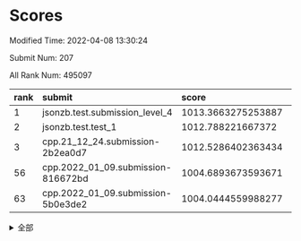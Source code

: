 # Scores

Modified Time: 2022-04-08 13:30:24

Submit Num: 207

All Rank Num: 495097

| rank |               submit               |       score        |       sigma        | pk_num |
| :--- | :--------------------------------- | :----------------- | :----------------- | :----- |
| 1    | jsonzb.test.submission_level_4     | 1013.3663275253887 | 0.8220265272731518 | 9570   |
| 2    | jsonzb.test.test_1                 | 1012.788221667372  | 0.8180557311004827 | 9569   |
| 3    | cpp.21_12_24.submission-2b2ea0d7   | 1012.5286402363434 | 0.8090280631539051 | 9565   |
| 56   | cpp.2022_01_09.submission-816672bd | 1004.6893673593671 | 0.7031964868726484 | 9570   |
| 63   | cpp.2022_01_09.submission-5b0e3de2 | 1004.0444559988277 | 0.7245621200199368 | 9559   |


<details>
<summary>全部</summary>

| rank |                 submit                 |       score        |       sigma        | pk_num |
| :--- | :------------------------------------- | :----------------- | :----------------- | :----- |
| 1    | jsonzb.test.submission_level_4         | 1013.3663275253887 | 0.8220265272731518 | 9570   |
| 2    | jsonzb.test.test_1                     | 1012.788221667372  | 0.8180557311004827 | 9569   |
| 3    | cpp.21_12_24.submission-2b2ea0d7       | 1012.5286402363434 | 0.8090280631539051 | 9565   |
| 4    | gobigger.level_3.submission_level_3_30 | 1011.7713552132064 | 0.7886283887150253 | 9571   |
| 5    | gobigger.level_3.submission_level_3_40 | 1011.6154216487865 | 0.7650245402032323 | 9566   |
| 6    | gobigger.level_3.submission_level_3_37 | 1011.5838777453606 | 0.7729849120065387 | 9570   |
| 7    | gobigger.level_3.submission_level_3_2  | 1011.3674789172699 | 0.7633470972401252 | 9565   |
| 8    | gobigger.level_3.submission_level_3_3  | 1011.2596316486038 | 0.789905915420846  | 9568   |
| 9    | gobigger.level_3.submission_level_3_10 | 1011.0018784729286 | 0.7734568880345333 | 9564   |
| 10   | gobigger.level_3.submission_level_3_26 | 1010.9936799685308 | 0.7624302270410547 | 9571   |
| 11   | gobigger.level_3.submission_level_3_9  | 1010.9310925176916 | 0.7765908054885604 | 9569   |
| 12   | gobigger.level_3.submission_level_3_36 | 1010.8746116865735 | 0.785588386254142  | 9571   |
| 13   | gobigger.level_3.submission_level_3_28 | 1010.7935005739405 | 0.7560645904484349 | 9570   |
| 14   | gobigger.level_3.submission_level_3_7  | 1010.6687774335765 | 0.7573184501062126 | 9568   |
| 15   | gobigger.level_3.submission_level_3_49 | 1010.5461309493278 | 0.7839097537486536 | 9564   |
| 16   | gobigger.level_3.submission_level_3_32 | 1010.5054754831676 | 0.7529256533958201 | 9571   |
| 17   | gobigger.level_3.submission_level_3_42 | 1010.462248572586  | 0.7653148599653411 | 9567   |
| 18   | gobigger.level_3.submission_level_3_47 | 1010.4493278635107 | 0.7643140760767677 | 9569   |
| 19   | gobigger.level_3.submission_level_3_27 | 1010.4082379588348 | 0.7518718812864447 | 9565   |
| 20   | gobigger.level_3.submission_level_3_23 | 1010.2931241348352 | 0.7602834052309204 | 9566   |
| 21   | gobigger.level_3.submission_level_3_1  | 1010.2480330106629 | 0.7720673381375472 | 9568   |
| 22   | gobigger.level_3.submission_level_3_46 | 1010.1969523057799 | 0.7538536214926803 | 9565   |
| 23   | gobigger.level_3.submission_level_3_31 | 1010.1613259014857 | 0.7689849066206912 | 9569   |
| 24   | gobigger.level_3.submission_level_3_20 | 1010.095501521332  | 0.7441587223341853 | 9568   |
| 25   | gobigger.level_3.submission_level_3_41 | 1009.9600660698624 | 0.7782765745385938 | 9570   |
| 26   | gobigger.level_3.submission_level_3_38 | 1009.936945228221  | 0.7604581664576529 | 9570   |
| 27   | gobigger.level_3.submission_level_3_24 | 1009.8774853907738 | 0.7872776387473589 | 9566   |
| 28   | gobigger.level_3.submission_level_3_45 | 1009.8171229294281 | 0.770283826337515  | 9568   |
| 29   | gobigger.level_3.submission_level_3_39 | 1009.8082140041809 | 0.7591169694987325 | 9570   |
| 30   | gobigger.level_3.submission_level_3_43 | 1009.7439944662441 | 0.7654123083439313 | 9568   |
| 31   | gobigger.level_3.submission_level_3_19 | 1009.7195488694562 | 0.7409652500439131 | 9563   |
| 32   | gobigger.level_3.submission_level_3_48 | 1009.7186790191031 | 0.7519574147905993 | 9567   |
| 33   | gobigger.level_3.submission_level_3_15 | 1009.716179145397  | 0.7456907578639856 | 9565   |
| 34   | gobigger.level_3.submission_level_3_33 | 1009.6357005060567 | 0.7620478605794596 | 9566   |
| 35   | gobigger.level_3.submission_level_3_18 | 1009.6304905381427 | 0.7727626422805834 | 9573   |
| 36   | gobigger.level_3.submission_level_3_29 | 1009.4216815323715 | 0.7556660450949918 | 9569   |
| 37   | gobigger.level_3.submission_level_3_16 | 1009.4149298656308 | 0.7446958652084528 | 9567   |
| 38   | gobigger.level_3.submission_level_3_22 | 1009.3952585410445 | 0.7556417787844112 | 9564   |
| 39   | gobigger.level_3.submission_level_3_34 | 1009.3810516659523 | 0.7539833690886766 | 9568   |
| 40   | gobigger.level_3.submission_level_3_35 | 1009.3166594595353 | 0.7556753186739761 | 9568   |
| 41   | gobigger.level_3.submission_level_3_0  | 1009.2459265998191 | 0.7670383343536362 | 9563   |
| 42   | gobigger.level_3.submission_level_3_13 | 1009.1384432295827 | 0.7439791651101425 | 9564   |
| 43   | gobigger.level_3.submission_level_3_14 | 1008.9913869245331 | 0.7654506413744386 | 9568   |
| 44   | gobigger.level_3.submission_level_3_5  | 1008.8897019593126 | 0.735344650366542  | 9559   |
| 45   | gobigger.level_3.submission_level_3_12 | 1008.823721534055  | 0.7400195681419023 | 9567   |
| 46   | gobigger.level_3.submission_level_3_4  | 1008.8156850159232 | 0.7244481338313855 | 9569   |
| 47   | gobigger.level_3.submission_level_3_25 | 1008.7520544466472 | 0.7352797467880622 | 9569   |
| 48   | gobigger.level_3.submission_level_3_21 | 1008.7382551140706 | 0.7568261931677309 | 9567   |
| 49   | gobigger.level_3.submission_level_3_17 | 1008.5393647574422 | 0.7324917595123095 | 9565   |
| 50   | gobigger.level_3.submission_level_3_6  | 1008.4589139630441 | 0.7446842529616775 | 9571   |
| 51   | gobigger.level_3.submission_level_3_11 | 1008.2361625890159 | 0.7266145631329217 | 9569   |
| 52   | gobigger.level_3.submission_level_3_44 | 1008.1375184185393 | 0.7358556791589481 | 9568   |
| 53   | gobigger.level_3.submission_level_3_8  | 1007.9908800618072 | 0.7304462250702619 | 9565   |
| 54   | gobigger.level_1.submission_level_1_10 | 1004.7783426043529 | 0.7117309668821832 | 9567   |
| 55   | gobigger.level_1.submission_level_1_11 | 1004.7520875383005 | 0.7150762242217136 | 9570   |
| 56   | cpp.2022_01_09.submission-816672bd     | 1004.6893673593671 | 0.7031964868726484 | 9570   |
| 57   | gobigger.level_1.submission_level_1_0  | 1004.471174280728  | 0.7269003821487985 | 9560   |
| 58   | gobigger.level_1.submission_level_1_7  | 1004.3333390657848 | 0.7123617148700795 | 9561   |
| 59   | gobigger.level_1.submission_level_1_43 | 1004.271951734148  | 0.7169212194297564 | 9565   |
| 60   | gobigger.level_1.submission_level_1_12 | 1004.2532056486664 | 0.7222068642488395 | 9571   |
| 61   | gobigger.level_1.submission_level_1_2  | 1004.0915120200926 | 0.7102051882147794 | 9570   |
| 62   | gobigger.level_1.submission_level_1_16 | 1004.0767388313573 | 0.7082380715000204 | 9566   |
| 63   | cpp.2022_01_09.submission-5b0e3de2     | 1004.0444559988277 | 0.7245621200199368 | 9559   |
| 64   | gobigger.level_1.submission_level_1_23 | 1004.008903209964  | 0.7268571115436779 | 9570   |
| 65   | gobigger.level_1.submission_level_1_31 | 1003.9863850899723 | 0.7098469971540836 | 9568   |
| 66   | gobigger.level_1.submission_level_1_30 | 1003.9706715317633 | 0.7291695339139496 | 9566   |
| 67   | gobigger.level_1.submission_level_1_28 | 1003.9478280048447 | 0.7183029848213933 | 9566   |
| 68   | gobigger.level_1.submission_level_1_21 | 1003.9221083066853 | 0.7189389074247183 | 9563   |
| 69   | gobigger.level_1.submission_level_1_48 | 1003.8280212586031 | 0.7163241527163959 | 9562   |
| 70   | gobigger.level_1.submission_level_1_38 | 1003.8023488658818 | 0.7162619118000899 | 9565   |
| 71   | gobigger.level_1.submission_level_1_39 | 1003.7318937325855 | 0.713394453955955  | 9569   |
| 72   | gobigger.level_1.submission_level_1_22 | 1003.6299499215351 | 0.7120203787170939 | 9567   |
| 73   | gobigger.level_1.submission_level_1_32 | 1003.6178421940555 | 0.7277262007385399 | 9571   |
| 74   | gobigger.level_1.submission_level_1_29 | 1003.5070138991451 | 0.7221279414977373 | 9567   |
| 75   | gobigger.level_1.submission_level_1_14 | 1003.4672013919659 | 0.6976003844153074 | 9572   |
| 76   | gobigger.level_1.submission_level_1_25 | 1003.4454556973498 | 0.7064108228584257 | 9569   |
| 77   | gobigger.level_1.submission_level_1_15 | 1003.4130161001292 | 0.7092294805214708 | 9569   |
| 78   | gobigger.level_1.submission_level_1_33 | 1003.3489254322385 | 0.7128120470732774 | 9566   |
| 79   | gobigger.level_1.submission_level_1_34 | 1003.3414585043439 | 0.7170415235409796 | 9571   |
| 80   | gobigger.level_1.submission_level_1_17 | 1003.3271105137673 | 0.718081374936038  | 9563   |
| 81   | gobigger.level_1.submission_level_1_37 | 1003.2534762343724 | 0.7233777708920989 | 9570   |
| 82   | gobigger.level_1.submission_level_1_49 | 1003.2253529511894 | 0.7177465846698636 | 9565   |
| 83   | gobigger.level_1.submission_level_1_1  | 1003.1829202363409 | 0.713908299675431  | 9568   |
| 84   | gobigger.level_1.submission_level_1_45 | 1003.1180825140539 | 0.708950838812261  | 9569   |
| 85   | gobigger.level_1.submission_level_1_40 | 1002.9977687340321 | 0.7208769427649561 | 9570   |
| 86   | gobigger.level_1.submission_level_1_41 | 1002.9934980254734 | 0.7079732122659762 | 9564   |
| 87   | gobigger.level_1.submission_level_1_20 | 1002.944380785343  | 0.7110559416445328 | 9569   |
| 88   | gobigger.level_1.submission_level_1_9  | 1002.9005287494001 | 0.7181374906373854 | 9567   |
| 89   | gobigger.level_1.submission_level_1_26 | 1002.88731175511   | 0.7144562829031211 | 9565   |
| 90   | gobigger.level_1.submission_level_1_46 | 1002.7314830283666 | 0.7052585914071247 | 9571   |
| 91   | gobigger.level_1.submission_level_1_19 | 1002.6610339765367 | 0.7152896423011554 | 9568   |
| 92   | gobigger.level_1.submission_level_1_47 | 1002.5886045009784 | 0.7022481481370177 | 9569   |
| 93   | gobigger.level_1.submission_level_1_3  | 1002.445101938194  | 0.7083549691953132 | 9566   |
| 94   | gobigger.level_1.submission_level_1_5  | 1002.3917253417734 | 0.7094874754130609 | 9569   |
| 95   | gobigger.level_1.submission_level_1_8  | 1002.3459032231577 | 0.699066724696627  | 9566   |
| 96   | gobigger.level_1.submission_level_1_13 | 1002.3421431229101 | 0.7138433147544923 | 9568   |
| 97   | gobigger.level_1.submission_level_1_4  | 1002.2920597421424 | 0.7320331116758763 | 9567   |
| 98   | gobigger.level_1.submission_level_1_6  | 1002.1862993017551 | 0.6968725771121584 | 9566   |
| 99   | gobigger.level_1.submission_level_1_36 | 1002.1758761285429 | 0.7147869441019478 | 9569   |
| 100  | gobigger.level_1.submission_level_1_18 | 1002.0666795191837 | 0.7000942567737252 | 9572   |
| 101  | gobigger.level_1.submission_level_1_27 | 1001.95973165481   | 0.7043738915864753 | 9564   |
| 102  | gobigger.level_1.submission_level_1_44 | 1001.949105085978  | 0.7043750430196009 | 9568   |
| 103  | gobigger.level_1.submission_level_1_35 | 1001.8301147727399 | 0.7172328978083468 | 9569   |
| 104  | gobigger.level_1.submission_level_1_42 | 1001.7520734458618 | 0.7068381843814877 | 9565   |
| 105  | gobigger.level_1.submission_level_1_24 | 1001.4781538587057 | 0.711401370108777  | 9563   |
| 106  | gobigger.random.submission_random_28   | 997.223450082651   | 0.7078596423542689 | 9564   |
| 107  | gobigger.random.submission_random_22   | 997.0892493307034  | 0.7020659791919899 | 9566   |
| 108  | gobigger.random.submission_random_13   | 996.9659647115903  | 0.7029714284865425 | 9568   |
| 109  | gobigger.random.submission_random_1    | 996.8744794634947  | 0.706632793483388  | 9566   |
| 110  | gobigger.random.submission_random_15   | 996.8109565473043  | 0.7125054750287795 | 9568   |
| 111  | gobigger.random.submission_random_18   | 996.7084911666032  | 0.7086393419696613 | 9568   |
| 112  | gobigger.random.submission_random_49   | 996.6948023639687  | 0.7120361851137929 | 9566   |
| 113  | gobigger.random.submission_random_10   | 996.621666643824   | 0.7084931901402511 | 9566   |
| 114  | gobigger.random.submission_random_3    | 996.4965311178598  | 0.7057540957930565 | 9569   |
| 115  | gobigger.random.submission_random_35   | 996.4641166970509  | 0.7027054402082209 | 9564   |
| 116  | gobigger.random.submission_random_26   | 996.4530718495289  | 0.7236920549264781 | 9565   |
| 117  | gobigger.random.submission_random_25   | 996.3575852017469  | 0.7024443533001634 | 9564   |
| 118  | gobigger.random.submission_random_44   | 996.316025638329   | 0.715929269217868  | 9568   |
| 119  | gobigger.random.submission_random_33   | 996.2866732301998  | 0.7136016725127646 | 9565   |
| 120  | gobigger.random.submission_random_12   | 996.2851802932178  | 0.7164556194849611 | 9564   |
| 121  | gobigger.random.submission_random_6    | 996.256353940168   | 0.6906474231352578 | 9565   |
| 122  | gobigger.random.submission_random_34   | 996.2559820801421  | 0.7103988885581752 | 9570   |
| 123  | gobigger.random.submission_random_48   | 996.2229969220353  | 0.7180220175922154 | 9567   |
| 124  | gobigger.random.submission_random_16   | 996.2088321053919  | 0.7137685249154991 | 9566   |
| 125  | gobigger.random.submission_random_45   | 996.2047316164105  | 0.7102652071028023 | 9568   |
| 126  | gobigger.random.submission_random_17   | 996.1501757651603  | 0.7089057938949619 | 9567   |
| 127  | gobigger.random.submission_random_9    | 996.1460368175236  | 0.7099020351423131 | 9569   |
| 128  | gobigger.random.submission_random_20   | 996.1058143033154  | 0.7100608879586547 | 9565   |
| 129  | gobigger.random.submission_random_42   | 996.0655748119381  | 0.7308281275356004 | 9567   |
| 130  | gobigger.random.submission_random_39   | 996.0544148776368  | 0.7119538589269839 | 9569   |
| 131  | gobigger.random.submission_random_8    | 996.0524451779493  | 0.7085739056900253 | 9565   |
| 132  | gobigger.random.submission_random_5    | 996.0409471795501  | 0.7021445989326057 | 9570   |
| 133  | gobigger.random.submission_random_36   | 995.9810910635558  | 0.7073800730757674 | 9565   |
| 134  | gobigger.random.submission_random_4    | 995.9785396950783  | 0.7026610024959328 | 9560   |
| 135  | gobigger.random.submission_random_14   | 995.971959469083   | 0.7139626155251725 | 9568   |
| 136  | gobigger.random.submission_random_11   | 995.8714830558968  | 0.7267380917350771 | 9567   |
| 137  | gobigger.random.submission_random_40   | 995.706416863633   | 0.7091280760808607 | 9573   |
| 138  | gobigger.random.submission_random_38   | 995.7055142558071  | 0.7165344049996606 | 9569   |
| 139  | gobigger.random.submission_random_2    | 995.6656533921357  | 0.7088644294740111 | 9569   |
| 140  | gobigger.random.submission_random_46   | 995.4742439081563  | 0.714308403313042  | 9563   |
| 141  | gobigger.random.submission_random_7    | 995.4724286273663  | 0.7151808800288796 | 9564   |
| 142  | gobigger.random.submission_random_23   | 995.4488830076731  | 0.7121930898489948 | 9562   |
| 143  | gobigger.random.submission_random_21   | 995.4340163597108  | 0.6976047336463042 | 9567   |
| 144  | gobigger.random.submission_random_32   | 995.4261330344859  | 0.7148378094507638 | 9566   |
| 145  | gobigger.random.submission_random_29   | 995.3936431975143  | 0.7248532154093423 | 9570   |
| 146  | gobigger.random.submission_random_0    | 995.349218097309   | 0.7104581523514489 | 9569   |
| 147  | gobigger.random.submission_random_31   | 995.3273511764243  | 0.7212945609049828 | 9567   |
| 148  | gobigger.random.submission_random_41   | 995.3242847784747  | 0.7126237936341346 | 9568   |
| 149  | gobigger.random.submission_random_43   | 995.2735179492181  | 0.7222086752291362 | 9562   |
| 150  | gobigger.random.submission_random_19   | 995.1062770022958  | 0.7226021782732596 | 9570   |
| 151  | gobigger.random.submission_random_47   | 995.1035903581467  | 0.7103937809879862 | 9564   |
| 152  | gobigger.random.submission_random_24   | 995.0691624541399  | 0.7084447894307727 | 9565   |
| 153  | gobigger.random.submission_random_30   | 995.0510136388021  | 0.7091928431249886 | 9571   |
| 154  | gobigger.random.submission_random_37   | 994.957821312817   | 0.7130640954167587 | 9571   |
| 155  | gobigger.random.submission_random_27   | 994.9498117796646  | 0.7081621881609124 | 9571   |
| 156  | gobigger.level_2.submission_level_2_11 | 994.6042283279438  | 0.7133877410389781 | 9565   |
| 157  | gobigger.level_2.submission_level_2_29 | 994.5128257618181  | 0.7275771392769474 | 9563   |
| 158  | gobigger.level_2.submission_level_2_25 | 993.9745708149876  | 0.7279938390031869 | 9565   |
| 159  | gobigger.level_2.submission_level_2_44 | 993.8893288339219  | 0.7175490077203709 | 9571   |
| 160  | gobigger.level_2.submission_level_2_19 | 993.8566129328536  | 0.7280025855408327 | 9571   |
| 161  | gobigger.level_2.submission_level_2_33 | 993.6633630660044  | 0.7522053707757135 | 9563   |
| 162  | gobigger.level_2.submission_level_2_42 | 993.626997389462   | 0.7346879693537043 | 9564   |
| 163  | gobigger.level_2.submission_level_2_0  | 993.5816291012208  | 0.7384177590039248 | 9572   |
| 164  | gobigger.level_2.submission_level_2_40 | 993.5271132097895  | 0.7353156168422311 | 9569   |
| 165  | gobigger.level_2.submission_level_2_12 | 993.3991972884133  | 0.7330093709702603 | 9569   |
| 166  | gobigger.level_2.submission_level_2_8  | 993.3337097502538  | 0.742789123464048  | 9564   |
| 167  | gobigger.level_2.submission_level_2_43 | 993.3161434847365  | 0.7258224764540927 | 9569   |
| 168  | gobigger.level_2.submission_level_2_39 | 993.2385406421167  | 0.7387924273705316 | 9566   |
| 169  | gobigger.level_2.submission_level_2_10 | 993.1269906120236  | 0.7412495110466485 | 9568   |
| 170  | gobigger.level_2.submission_level_2_47 | 993.1070741437069  | 0.7420671663327398 | 9567   |
| 171  | gobigger.level_2.submission_level_2_35 | 993.0434918281579  | 0.7273174119268664 | 9570   |
| 172  | gobigger.level_2.submission_level_2_6  | 992.9529161520247  | 0.733309362867683  | 9563   |
| 173  | gobigger.level_2.submission_level_2_20 | 992.9388874005322  | 0.7508687121002711 | 9570   |
| 174  | gobigger.level_2.submission_level_2_32 | 992.9152201552072  | 0.7549549385342234 | 9567   |
| 175  | gobigger.level_2.submission_level_2_24 | 992.7715666489208  | 0.7557501323469767 | 9567   |
| 176  | gobigger.level_2.submission_level_2_14 | 992.7523382861629  | 0.7284758811763512 | 9570   |
| 177  | gobigger.level_2.submission_level_2_4  | 992.6378589741628  | 0.7275564996002586 | 9566   |
| 178  | gobigger.level_2.submission_level_2_41 | 992.5712353309005  | 0.7439301162134059 | 9565   |
| 179  | gobigger.level_2.submission_level_2_13 | 992.5633754650825  | 0.7429355087287209 | 9569   |
| 180  | gobigger.level_2.submission_level_2_18 | 992.5505660912676  | 0.7563763579392682 | 9567   |
| 181  | gobigger.level_2.submission_level_2_23 | 992.5073051036914  | 0.7358827846461724 | 9563   |
| 182  | gobigger.level_2.submission_level_2_3  | 992.4896008151818  | 0.7454965965737202 | 9563   |
| 183  | gobigger.level_2.submission_level_2_21 | 992.4675381014712  | 0.7307287926459143 | 9568   |
| 184  | gobigger.level_2.submission_level_2_22 | 992.3336717926538  | 0.7426888005562096 | 9563   |
| 185  | gobigger.level_2.submission_level_2_15 | 992.2609900303155  | 0.7434130647556993 | 9569   |
| 186  | gobigger.level_2.submission_level_2_37 | 992.2512415348727  | 0.7423324466673404 | 9567   |
| 187  | gobigger.level_2.submission_level_2_46 | 992.2017531526016  | 0.7250198367856683 | 9566   |
| 188  | gobigger.level_2.submission_level_2_26 | 992.0373427241797  | 0.7499942889039145 | 9567   |
| 189  | gobigger.level_2.submission_level_2_16 | 992.0125237615773  | 0.7488305583814783 | 9569   |
| 190  | gobigger.level_2.submission_level_2_1  | 991.9631947303003  | 0.7565467020375054 | 9566   |
| 191  | gobigger.level_2.submission_level_2_27 | 991.9311612189558  | 0.7308557158181996 | 9567   |
| 192  | gobigger.level_2.submission_level_2_45 | 991.8399280325651  | 0.7543501671796996 | 9571   |
| 193  | gobigger.level_2.submission_level_2_28 | 991.639424835803   | 0.7475626124719841 | 9565   |
| 194  | gobigger.level_2.submission_level_2_31 | 991.5485019587542  | 0.7608199850132671 | 9568   |
| 195  | gobigger.level_2.submission_level_2_48 | 991.4981185156813  | 0.7320268513534144 | 9566   |
| 196  | gobigger.level_2.submission_level_2_34 | 991.4974475495643  | 0.7410449421990413 | 9569   |
| 197  | gobigger.level_2.submission_level_2_38 | 991.3736723487802  | 0.7686594364150309 | 9567   |
| 198  | gobigger.level_2.submission_level_2_49 | 991.2699030055328  | 0.7339087954600274 | 9565   |
| 199  | gobigger.level_2.submission_level_2_9  | 991.0881400050469  | 0.7761903679076303 | 9564   |
| 200  | gobigger.level_2.submission_level_2_36 | 991.0689649621614  | 0.7495187072560159 | 9566   |
| 201  | gobigger.level_2.submission_level_2_17 | 991.0651774374755  | 0.7544505512054103 | 9567   |
| 202  | gobigger.level_2.submission_level_2_7  | 991.0238381811869  | 0.7566446785621431 | 9567   |
| 203  | gobigger.level_2.submission_level_2_30 | 990.9681188120347  | 0.7602012531840532 | 9571   |
| 204  | gobigger.level_2.submission_level_2_2  | 990.6853769160209  | 0.7572847475900515 | 9569   |
| 205  | gobigger.level_2.submission_level_2_5  | 990.4581075078926  | 0.7520892313624067 | 9568   |
| 206  | gobigger.none.submission_none_0        | 977.0662766604131  | 1.3083827936315116 | 9565   |
| 207  | gobigger.none.submission_none_1        | 976.7764457399855  | 1.3272879781170763 | 9570   |

</details>